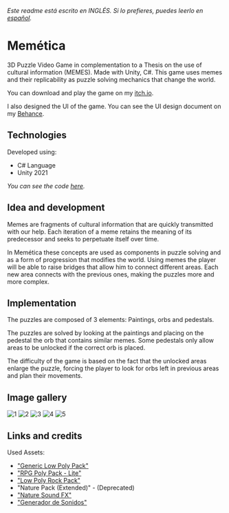 *Este readme está escrito en INGLÉS. Si lo prefieres, puedes leerlo en [español](README.es.md).*

# Memética

3D Puzzle Video Game in complementation to a Thesis on the use of cultural information (MEMES). Made with Unity, C#.
This game uses memes and their replicability as puzzle solving mechanics that change the world. 

You can download and play the game on my [itch.io](https://facundo-bravo.itch.io/memetica).

I also designed the UI of the game. You can see the UI design document on my [Behance](https://www.behance.net/gallery/175545155/MEMETICA-Videogame-UI-Design).

## Technologies

Developed using:
- C# Language
- Unity 2021

*You can see the code [here](Assets/Scripts/).*

## Idea and development

Memes are fragments of cultural information that are quickly transmitted with our help.
Each iteration of a meme retains the meaning of its predecessor and seeks to perpetuate itself over time.

In Memética these concepts are used as components in puzzle solving and as a form of progression that modifies the world.
Using memes the player will be able to raise bridges that allow him to connect different areas.
Each new area connects with the previous ones, making the puzzles more and more complex.

## Implementation

The puzzles are composed of 3 elements: Paintings, orbs and pedestals.

The puzzles are solved by looking at the paintings and placing on the pedestal the orb that contains similar memes.
Some pedestals only allow areas to be unlocked if the correct orb is placed.

The difficulty of the game is based on the fact that the unlocked areas enlarge the puzzle, forcing the player to look for orbs left in previous areas and plan their movements.

## Image gallery

![1](https://user-images.githubusercontent.com/88951560/164586659-8470af57-a577-4197-8639-bd198d45d23b.png)
![2](https://user-images.githubusercontent.com/88951560/164586663-4d0f5d69-4f71-43d4-80c0-1f537b728676.png)
![3](https://user-images.githubusercontent.com/88951560/164586665-99cd7cad-0322-4f6a-a8e5-141a961bd5d0.png)
![4](https://user-images.githubusercontent.com/88951560/164586671-6a5c87c8-2b8b-406f-9ea7-8d871aee0b55.png)
![5](https://user-images.githubusercontent.com/88951560/164586674-b183d6c7-f7b7-472b-b362-ee035fa1d5a7.png)

## Links and credits

Used Assets:
- ["Generic Low Poly Pack"](https://assetstore.unity.com/packages/3d/environments/generic-low-poly-pack-141077)
- ["RPG Poly Pack - Lite"](https://assetstore.unity.com/packages/3d/environments/landscapes/rpg-poly-pack-lite-148410)
- ["Low Poly Rock Pack"](https://assetstore.unity.com/packages/3d/environments/low-poly-rock-pack-57874)
- "Nature Pack (Extended)" - (Deprecated)
- ["Nature Sound FX"](https://assetstore.unity.com/packages/audio/sound-fx/nature-sound-fx-180413)
- ["Generador de Sonidos"](https://www.leshylabs.com/apps/sfMaker/)
